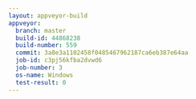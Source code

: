 ```yaml
---
layout: appveyor-build
appveyor:
  branch: master
  build-id: 44868238
  build-number: 559
  commit: 3a8e3a1102458f0485467962187ca6eb387e64aa
  job-id: c3pj56kfba2dvwd6
  job-number: 3
  os-name: Windows
  test-result: 0
---
```


